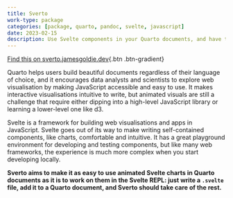 ```yaml
---
title: Sverto
work-type: package
categories: [package, quarto, pandoc, svelte, javascript]
date: 2023-02-15
description: Use Svelte components in your Quarto documents, and have them seamlessly react to Observable JS, making it quick and easy to build bespoke visuals that animate in response to user inputs or other changing data in your document.
---
```


[Find this on sverto.jamesgoldie.dev](https://sverto.jamesgoldie.dev){.btn .btn-gradient}

Quarto helps users build beautiful documents regardless of their language of choice, and it encourages data analysts and scientists to explore web visualisation by making JavaScript accessible and easy to use. It makes interactive visualisations intuitive to write, but animated visuals are still a challenge that require either dipping into a high-level JavaScript library or learning a lower-level one like d3.

Svelte is a framework for building web visualisations and apps in JavaScript. Svelte goes out of its way to make writing self-contained components, like charts, comfortable and intuitive. It has a great playground environment for developing and testing components, but like many web frameworks, the experience is much more complex when you start developing locally.

**Sverto aims to make it as easy to use animated Svelte charts in Quarto documents as it is to work on them in the Svelte REPL: just write a `.svelte` file, add it to a Quarto document, and Sverto should take care of the rest.**
